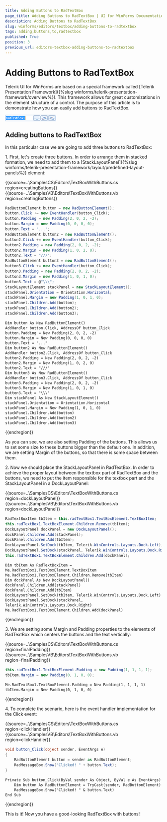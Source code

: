 ```yaml
---
title: Adding Buttons to RadTextBox
page_title: Adding Buttons to RadTextBox | UI for WinForms Documentation
description: Adding Buttons to RadTextBox
slug: winforms/editors/textbox/adding-buttons-to-radtextbox
tags: adding,buttons,to,radtextbox
published: True
position: 3
previous_url: editors-textbox-adding-buttons-to-radtextbox
---
```


# Adding Buttons to RadTextBox
 

Telerik UI for WinForms are based on a special framework called [Telerik Presentation Framework]({%slug winforms/telerik-presentation-framework/overview%}). This framework allows for great customizations in the element structure of a control. The purpose of this article is to demonstrate how you can easily add buttons to RadTextBox.
      
![editors-textbox-adding-buttons-to-radtextbox 001](images/editors-textbox-adding-buttons-to-radtextbox001.png)

## Adding buttons to RadTextBox

In this particular case we are going to add three buttons to RadTextBox:
        

1\. First, let's create three buttons. In order to arrange them in stacked formation, we need to add them to a [StackLayoutPanel]({%slug winforms/telerik-presentation-framework/layout/predefined-layout-panels%}) element: 

{{source=..\SamplesCS\Editors\TextBoxWithButtons.cs region=creatingButtons}} 
{{source=..\SamplesVB\Editors\TextBoxWithButtons.vb region=creatingButtons}} 

````C#
RadButtonElement button = new RadButtonElement();
button.Click += new EventHandler(button_Click);
button.Padding = new Padding(2, 0, 2, -2);
button.Margin = new Padding(0, 0, 0, 0);
button.Text = "...";
RadButtonElement button2 = new RadButtonElement();
button2.Click += new EventHandler(button_Click);
button2.Padding = new Padding(2, 0, 2, -2);
button2.Margin = new Padding(1, 0, 2, 0);
button2.Text = "///";
RadButtonElement button3 = new RadButtonElement();
button3.Click += new EventHandler(button_Click);
button3.Padding = new Padding(2, 0, 2, -2);
button3.Margin = new Padding(1, 0, 1, 0);
button3.Text = @"\\\";
StackLayoutElement stackPanel = new StackLayoutElement();
stackPanel.Orientation = Orientation.Horizontal;
stackPanel.Margin = new Padding(1, 0, 1, 0);
stackPanel.Children.Add(button);
stackPanel.Children.Add(button2);
stackPanel.Children.Add(button3);

````
````VB.NET
Dim button As New RadButtonElement()
AddHandler button.Click, AddressOf button_Click
button.Padding = New Padding(2, 0, 2, -2)
button.Margin = New Padding(0, 0, 0, 0)
button.Text = "..."
Dim button2 As New RadButtonElement()
AddHandler button2.Click, AddressOf button_Click
button2.Padding = New Padding(2, 0, 2, -2)
button2.Margin = New Padding(1, 0, 2, 0)
button2.Text = "///"
Dim button3 As New RadButtonElement()
AddHandler button3.Click, AddressOf button_Click
button3.Padding = New Padding(2, 0, 2, -2)
button3.Margin = New Padding(1, 0, 1, 0)
button3.Text = "\\\"
Dim stackPanel As New StackLayoutElement()
stackPanel.Orientation = Orientation.Horizontal
stackPanel.Margin = New Padding(1, 0, 1, 0)
stackPanel.Children.Add(button)
stackPanel.Children.Add(button2)
stackPanel.Children.Add(button3)

````

{{endregion}} 


As you can see, we are also setting Padding of the buttons. This allows us to set some size to these buttons bigger than the default one. In addition, we are setting Margin of the buttons, so that there is some space between them.
            

2\. Now we should place the StackLayoutPanel in RadTextBox. In order to achieve the proper layout between the textbox part of RadTextBox and the buttons, we need to put the item responsible for the textbox part and the StackLayoutPanel in a DockLayoutPanel: 

{{source=..\SamplesCS\Editors\TextBoxWithButtons.cs region=dockLayoutPanel}} 
{{source=..\SamplesVB\Editors\TextBoxWithButtons.vb region=dockLayoutPanel}} 

````C#
RadTextBoxItem tbItem = this.radTextBox1.TextBoxElement.TextBoxItem;
this.radTextBox1.TextBoxElement.Children.Remove(tbItem);
DockLayoutPanel dockPanel = new DockLayoutPanel();
dockPanel.Children.Add(stackPanel);
dockPanel.Children.Add(tbItem);
DockLayoutPanel.SetDock(tbItem, Telerik.WinControls.Layouts.Dock.Left);
DockLayoutPanel.SetDock(stackPanel, Telerik.WinControls.Layouts.Dock.Right);
this.radTextBox1.TextBoxElement.Children.Add(dockPanel);

````
````VB.NET
Dim tbItem As RadTextBoxItem = Me.RadTextBox1.TextBoxElement.TextBoxItem
Me.RadTextBox1.TextBoxElement.Children.Remove(tbItem)
Dim dockPanel As New DockLayoutPanel()
dockPanel.Children.Add(stackPanel)
dockPanel.Children.Add(tbItem)
DockLayoutPanel.SetDock(tbItem, Telerik.WinControls.Layouts.Dock.Left)
DockLayoutPanel.SetDock(stackPanel, Telerik.WinControls.Layouts.Dock.Right)
Me.RadTextBox1.TextBoxElement.Children.Add(dockPanel)

````

{{endregion}} 
 

3\. We are setting some Margin and Padding properties to the elements of RadTextBox which centers the buttons and the text vertically: 

{{source=..\SamplesCS\Editors\TextBoxWithButtons.cs region=finalPadding}} 
{{source=..\SamplesVB\Editors\TextBoxWithButtons.vb region=finalPadding}} 

````C#
this.radTextBox1.TextBoxElement.Padding = new Padding(1, 1, 1, 1);
tbItem.Margin = new Padding(0, 1, 0, 0);

````
````VB.NET
Me.RadTextBox1.TextBoxElement.Padding = New Padding(1, 1, 1, 1)
tbItem.Margin = New Padding(0, 1, 0, 0)

````

{{endregion}} 
 
4\. To complete the scenario, here is the event handler implementation for the Click event: 

{{source=..\SamplesCS\Editors\TextBoxWithButtons.cs region=clickHandler}} 
{{source=..\SamplesVB\Editors\TextBoxWithButtons.vb region=clickHandler}} 

````C#
void button_Click(object sender, EventArgs e)
{
    RadButtonElement button = sender as RadButtonElement;
    RadMessageBox.Show("Clicked! " + button.Text);
}

````
````VB.NET
Private Sub button_Click(ByVal sender As Object, ByVal e As EventArgs)
    Dim button As RadButtonElement = TryCast(sender, RadButtonElement)
    RadMessageBox.Show("Clicked! " & button.Text)
End Sub

````

{{endregion}} 
 
This is it! Now you have a good-looking RadTextBox with buttons!
